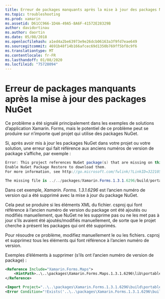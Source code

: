 ```yaml
---
title: Erreur de packages manquants après la mise à jour des packages NuGet
ms.topic: troubleshooting
ms.prod: xamarin
ms.assetid: D61CC966-1D4A-49A5-8A6F-41572E28329B
author: davidortinau
ms.author: daortin
ms.date: 05/08/2018
ms.openlocfilehash: a1ed4a2be63973e9e26dcb06163a3f9fd7eae649
ms.sourcegitcommit: 4691b48f14b166afcec69d1350b769ff5bf8c9f6
ms.translationtype: MT
ms.contentlocale: fr-FR
ms.lasthandoff: 01/08/2020
ms.locfileid: "75728094"
---
```

# <a name="missing-packages-error-after-updating-nuget-packages"></a>Erreur de packages manquants après la mise à jour des packages NuGet

Ce problème a été signalé principalement dans les exemples de solutions d’application Xamarin. Forms, mais le potentiel de ce problème peut se produire sur n’importe quel projet qui utilise des packages NuGet.

Si, après avoir mis à jour les packages NuGet dans votre projet ou votre solution, une erreur qui fait référence aux anciens numéros de version de package s’affiche, par exemple :

```csharp
Error: This project references NuGet package(s) that are missing on this computer.
Enable NuGet Package Restore to download them.
For more information, see http://go.microsoft.com/fwlink/?LinkID=322105

The missing file is ../../packages/Xamarin.Forms.1.3.1.6296/build/portable-win+net45+wp80+MonoAndroid10+MonoTouch10+Xamarin.iOS10/Xamarin.Forms.targets. (FormsGallery)
```

Dans cet exemple, *Xamarin. Forms. 1.3.1.6296* est l’ancien numéro de version qui a été supprimé avec la mise à jour du package NuGet.

Cela peut se produire si les éléments XML du fichier. csproj qui font référence à l’ancien numéro de version du package ont été ajoutés ou modifiés manuellement, que NuGet ne les supprime pas ou ne les met pas à jour s’ils avaient été ajoutés/modifiés manuellement, de sorte que le projet cherche à présent les packages qui ont été supprimés.

Pour résoudre ce problème, modifiez manuellement le ou les fichiers. csproj et supprimez tous les éléments qui font référence à l’ancien numéro de version.

Exemples d’éléments à supprimer (s’ils ont l’ancien numéro de version de package) :

```xml
<Reference Include="Xamarin.Forms.Maps">
    <HintPath>..\..\packages\Xamarin.Forms.Maps.1.3.1.6296\lib\portable-win+net45+wp80+MonoAndroid10+MonoTouch10+Xamarin.iOS10\Xamarin.Forms.Maps.dll</HintPath>
</Reference>

<Import Project="..\..\packages\Xamarin.Forms.1.3.1.6296\build\portable-win+net45+wp80+MonoAndroid10+MonoTouch10+Xamarin.iOS10\Xamarin.Forms.targets" Condition="Exists('..\..\packages\Xamarin.Forms.1.3.1.6296\build\portable-win+net45+wp80+MonoAndroid10+MonoTouch10+Xamarin.iOS10\Xamarin.Forms.targets')" />
<Error Condition="!Exists('..\..\packages\Xamarin.Forms.1.3.1.6296\build\portable-win+net45+wp80+MonoAndroid10+MonoTouch10+Xamarin.iOS10\Xamarin.Forms.targets')" Text="$([System.String]::Format('$(ErrorText)', '..\..\packages\Xamarin.Forms.1.3.1.6296\build\portable-win+net45+wp80+MonoAndroid10+MonoTouch10+Xamarin.iOS10\Xamarin.Forms.targets'))" />
```
